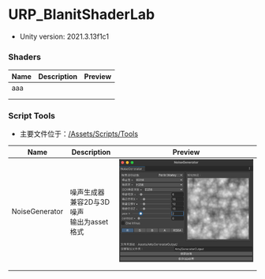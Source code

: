 # URP_BlanitShaderLab


- Unity version: 2021.3.13f1c1



### Shaders



| Name | Description | Preview |
| ---- | ----------- | ------- |
| aaa  |             |         |
|      |             |         |
|      |             |         |



### Script Tools

- 主要文件位于：[/Assets/Scripts/Tools](https://github.com/blanit/URP_BlanitShaderLab/tree/main/Assets/Scripts/Tools)

| Name           | Description                                         | Preview                                                      |
| -------------- | --------------------------------------------------- | ------------------------------------------------------------ |
| NoiseGenerator | 噪声生成器<br />兼容2D与3D噪声<br />输出为asset格式 | ![image-20221203235649758](README.assets/image-20221203235649758.png) |
|                |                                                     |                                                              |
|                |                                                     |                                                              |

